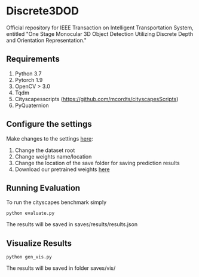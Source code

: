 # Discrete3DOD

Official repository for IEEE Transaction on Intelligent Transportation System, entitled "One Stage Monocular 3D Object Detection Utilizing Discrete Depth and Orientation Representation."

## Requirements
1. Python 3.7
2. Pytorch 1.9
3. OpenCV > 3.0
4. Tqdm
5. Cityscapesscripts (https://github.com/mcordts/cityscapesScripts)
6. PyQuaternion

## Configure the settings
Make changes to the settings [here](cfg/settings.py):
1. Change the dataset root
2. Change weights name/location
3. Change the location of the save folder for saving prediction results
4. Download our pretrained weights [here](https://drive.google.com/file/d/1daQsTJXrEGrW7ckDk6UmYc-2lTZgQ0Gr/view?usp=sharing)

## Running Evaluation
To run the cityscapes benchmark simply 
```
python evaluate.py
```
The results will be saved in saves/results/results.json

## Visualize Results
```
python gen_vis.py
```
The results will be saved in folder saves/vis/
